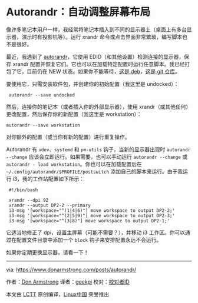 Autorandr：自动调整屏幕布局
======
像许多笔记本用户一样，我经常将笔记本插入到不同的显示器上（桌面上有多台显示器，演示时有投影机等）。运行 xrandr 命令或点击界面非常繁琐，编写脚本也不是很好。

最近，我遇到了 [autorandr][1]，它使用 EDID（和其他设置）检测连接的显示器，保存 xrandr 配置并恢复它们。它也可以在加载特定配置时运行任意脚本。我已经打包了它，目前仍在 NEW 状态。如果你不能等待，[这是 deb][2]，[这是 git 仓库][3]。

要使用它，只需安装软件包，并创建你的初始配置（我这里是 undocked）：
```
 autorandr --save undocked

```

然后，连接你的笔记本（或者插入你的外部显示器），使用 xrandr（或其他任何）更改配置，然后保存你的新配置（我这里是 workstation）：
```
autorandr --save workstation

```

对你额外的配置（或当你有新的配置）进行重复操作。

Autorandr 有 `udev`、`systemd` 和 `pm-utils` 钩子，当新的显示器出现时 `autorandr --change` 应该会立即运行。如果需要，也可以手动运行 `autorandr --change` 或 `autorandr - load workstation`。你也可以在加载配置后在 `~/.config/autorandr/$PROFILE/postswitch`  添加自己的脚本来运行。由于我运行 i3，我的工作站配置如下所示：
```
 #!/bin/bash

 xrandr --dpi 92
 xrandr --output DP2-2 --primary
 i3-msg '[workspace="^(1|4|6)"] move workspace to output DP2-2;'
 i3-msg '[workspace="^(2|5|9)"] move workspace to output DP2-3;'
 i3-msg '[workspace="^(3|8)"] move workspace to output DP2-1;'

```

它适当地修正了 dpi，设置主屏幕（可能不需要？），并移动 i3 工作区。你可以通过在配置文件目录中添加一个 `block` 钩子来安排配置永远不会运行。

如果你定期更换显示器，请看一下！

--------------------------------------------------------------------------------

via: https://www.donarmstrong.com/posts/autorandr/

作者：[Don Armstrong][a]
译者：[geekpi](https://github.com/geekpi)
校对：[校对者ID](https://github.com/校对者ID)

本文由 [LCTT](https://github.com/LCTT/TranslateProject) 原创编译，[Linux中国](https://linux.cn/) 荣誉推出

[a]:https://www.donarmstrong.com
[1]:https://github.com/phillipberndt/autorandr
[2]:https://www.donarmstrong.com/autorandr_1.2-1_all.deb
[3]:https://git.donarmstrong.com/deb_pkgs/autorandr.git
